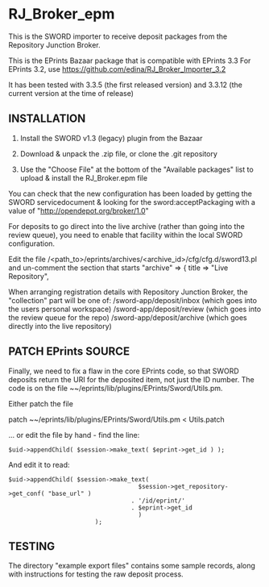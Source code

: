 RJ_Broker_epm
=============

This is the SWORD importer to receive deposit packages from the Repository Junction Broker. 

This is the EPrints Bazaar package that is compatible with EPrints 3.3
For EPrints 3.2, use https://github.com/edina/RJ_Broker_Importer_3.2

It has been tested with 3.3.5 (the first released version) and 3.3.12 (the current version at the time of release)

INSTALLATION
----------------------

1) Install the SWORD v1.3 (legacy) plugin from the Bazaar

2) Download & unpack the .zip file, or clone the .git repository

3) Use the "Choose File" at the bottom of the "Available packages" list to upload & install the RJ_Broker.epm file

You can check that the new configuration has been loaded by getting the SWORD servicedocument & looking for the sword:acceptPackaging with a value of "http://opendepot.org/broker/1.0"

For deposits to go direct into the live archive (rather than going into the 
review queue), you need to enable that facility within the local SWORD 
configuration.

Edit the file /<path_to>/eprints/archives/<archive_id>/cfg/cfg.d/sword13.pl
and un-comment the section that starts 
	"archive" => {
			title => "Live Repository",


When arranging registration details with Repository Junction Broker, the 
"collection" part will be one of:
   /sword-app/deposit/inbox   (which goes into the users personal workspace)
   /sword-app/deposit/review  (which goes into the review queue for the repo)
   /sword-app/deposit/archive (which goes directly into the live repository)

PATCH EPrints SOURCE
--------------------
Finally, we need to fix a flaw in the core EPrints code, so that SWORD deposits return the URI for the deposited item, not just the ID number.
The code is on the file ~~/eprints/lib/plugins/EPrints/Sword/Utils.pm.

Either patch the file

  patch ~~/eprints/lib/plugins/EPrints/Sword/Utils.pm < Utils.patch

... or edit the file by hand - find the line:

	$uid->appendChild( $session->make_text( $eprint->get_id ) );

And edit it to read:

	$uid->appendChild( $session->make_text( 
                                        $session->get_repository->get_conf( "base_url" )
                                      . '/id/eprint/'
                                      . $eprint->get_id 
                                        )
                            );

TESTING
-------------
The directory "example export files" contains some sample records, along with instructions
for testing the raw deposit process.
